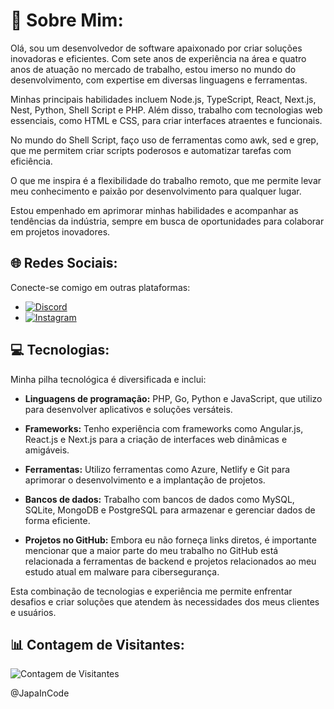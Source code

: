 # 💼 Sobre Mim:

Olá, sou um desenvolvedor de software apaixonado por criar soluções inovadoras e eficientes. Com sete anos de experiência na área e quatro anos de atuação no mercado de trabalho, estou imerso no mundo do desenvolvimento, com expertise em diversas linguagens e ferramentas.

Minhas principais habilidades incluem Node.js, TypeScript, React, Next.js, Nest, Python, Shell Script e PHP. Além disso, trabalho com tecnologias web essenciais, como HTML e CSS, para criar interfaces atraentes e funcionais.

No mundo do Shell Script, faço uso de ferramentas como awk, sed e grep, que me permitem criar scripts poderosos e automatizar tarefas com eficiência.

O que me inspira é a flexibilidade do trabalho remoto, que me permite levar meu conhecimento e paixão por desenvolvimento para qualquer lugar.

Estou empenhado em aprimorar minhas habilidades e acompanhar as tendências da indústria, sempre em busca de oportunidades para colaborar em projetos inovadores.

## 🌐 Redes Sociais:

Conecte-se comigo em outras plataformas:

- [![Discord](https://img.shields.io/badge/Discord-%237289DA.svg?logo=discord&logoColor=white)](htttps://discord.gg/'japoneslofy)
- [![Instagram](https://img.shields.io/badge/Instagram-%23E4405F.svg?logo=Instagram&logoColor=white)](https://instagram.com/@japaskt666)

## 💻 Tecnologias:

Minha pilha tecnológica é diversificada e inclui:

- **Linguagens de programação:** PHP, Go, Python e JavaScript, que utilizo para desenvolver aplicativos e soluções versáteis.

- **Frameworks:** Tenho experiência com frameworks como Angular.js, React.js e Next.js para a criação de interfaces web dinâmicas e amigáveis.

- **Ferramentas:** Utilizo ferramentas como Azure, Netlify e Git para aprimorar o desenvolvimento e a implantação de projetos.

- **Bancos de dados:** Trabalho com bancos de dados como MySQL, SQLite, MongoDB e PostgreSQL para armazenar e gerenciar dados de forma eficiente.

- **Projetos no GitHub:** Embora eu não forneça links diretos, é importante mencionar que a maior parte do meu trabalho no GitHub está relacionada a ferramentas de backend e projetos relacionados ao meu estudo atual em malware para cibersegurança.

Esta combinação de tecnologias e experiência me permite enfrentar desafios e criar soluções que atendem às necessidades dos meus clientes e usuários.

## 📊 Contagem de Visitantes:

![Contagem de Visitantes](https://visitcount.itsvg.in/api?id=Japinha&icon=0&color=1&white=1)

@JapaInCode
